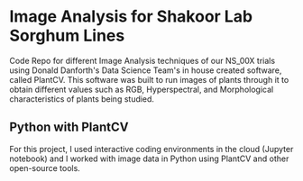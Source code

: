 # Image Analysis for Shakoor Lab Sorghum Lines

Code Repo for different Image Analysis techniques of our NS_00X trials using Donald Danforth's Data Science Team's in house created software, called PlantCV. This software was built to run images of plants through it to obtain different values such as RGB, Hyperspectral, and Morphological characteristics of plants being studied.

## Python with PlantCV

For this project, I used interactive coding environments in the cloud (Jupyter notebook) and I worked with image data in Python using PlantCV and other open-source tools.
